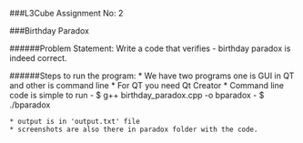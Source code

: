 ###L3Cube Assignment No: 2

###Birthday Paradox

######Problem Statement: Write a code that verifies - birthday paradox is indeed correct.

######Steps to run the program:
	* We have two programs one is GUI in QT and other is command line
	* For QT you need Qt Creator
	* Command line code is simple to run
		- $ g++ birthday_paradox.cpp -o bparadox
		- $ ./bparadox

	* output is in 'output.txt' file
	* screenshots are also there in paradox folder with the code.
